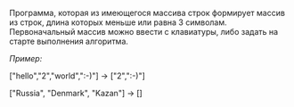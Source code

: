 
Программа, которая из имеющегося массива строк формирует массив из строк, 
длина которых меньше или равна 3 символам.
Первоначальный массив можно ввести с клавиатуры, либо задать на старте выполнения алгоритма.


_Пример:_

["hello","2","world",":-)"] -> ["2",":-)"]

["Russia", "Denmark", "Kazan"] -> []
